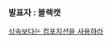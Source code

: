 ### 발표자 : 블랙캣

[상속보다는 컴포지션을 사용하라](https://vivid-cyclone-180.notion.site/18-d27e2f66bba645ec88598c422f7b593e)
